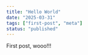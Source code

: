 ```yaml
---
title: "Hello World"
date: "2025-03-31"
tags: ["first-post", "meta"]
status: "published"
---
```


First post, wooo!!!